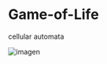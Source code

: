 # Game-of-Life
cellular automata

![imagen](https://user-images.githubusercontent.com/55627800/161745981-f3514afc-e750-4fba-9990-05b32b9e0246.png)

